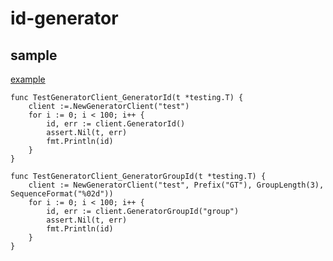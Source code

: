 # id-generator

## sample

[example](https://github.com/sillyhatxu/id-generator/blob/master/generator_test.go)

```
func TestGeneratorClient_GeneratorId(t *testing.T) {
	client :=.NewGeneratorClient("test")
	for i := 0; i < 100; i++ {
		id, err := client.GeneratorId()
		assert.Nil(t, err)
		fmt.Println(id)
	}
}

func TestGeneratorClient_GeneratorGroupId(t *testing.T) {
	client := NewGeneratorClient("test", Prefix("GT"), GroupLength(3), SequenceFormat("%02d"))
	for i := 0; i < 100; i++ {
		id, err := client.GeneratorGroupId("group")
		assert.Nil(t, err)
		fmt.Println(id)
	}
}
```